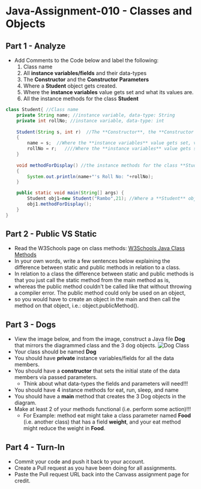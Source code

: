 # Java-Assignment-010 - Classes and Objects

## Part 1 - Analyze
* Add Comments to the Code below and label the following:
  1. Class name
  2. All **instance variables/fields** and their data-types
  3. The **Constructor** and the **Constructor Parameters**
  4. Where a **Student** object gets created.
  5. Where the **instance variables** value gets set and what its values are.
  6. All the instance methods for the class **Student**

```java
class Student{ //Class name
    private String name; //instance variable, data-type: String 
    private int rollNo; //instance variable, data-type: int 
   
    Student(String s, int r)  //The **Constructor**, the **Constructor Parameters**: String, and int
    {
   	    name = s;  //Where the **instance variables** value gets set, value: s
   	    rollNo = r;   ////Where the **instance variables** value gets set, value: r
    }
   
    void methodForDisplay() //the instance methods for the class **Student**
    {
        System.out.println(name+"'s Roll No: "+rollNo);
    }

    public static void main(String[] args) {
        Student obj1=new Student("Rambo",21); //Where a **Student** object gets created
        obj1.methodForDisplay();
    }
}
```

## Part 2 - Public VS Static
* Read the W3Schools page on class methods: [W3Schools Java Class Methods](https://www.w3schools.com/java/java_class_methods.asp)
* In your own words, write a few sentences below explaining the difference between static and public methods in relation to a class.
* In relation to a class the difference between static and public methods is that you just call the static method from the main method as is, 
* whereas the public method couldn't be called like that without throwing a compiler error. The public method could only be used on an object, 
* so you would have to create an object in the main and then call the method on that object, i.e.: object.publicMethod().

## Part 3 - Dogs
* View the image below, and from the image, construct a Java file **Dog** that mirrors the diagrammed class and the 3 dog objects.
![Dog Class](images/ClassVSObject.png)
* Your class should be named **Dog**
* You should have **private** instance variables/fields for all the data members.
* You should have a **constructor** that sets the initial state of the data members via passed parameters.
    * Think about what data-types the fields and parameters will need!!!
* You should have 4 instance methods for eat, run, sleep, and name
* You should have a **main** method that creates the 3 Dog objects in the diagram.
* Make at least 2 of your methods functional (i.e. perform some action)!!!
    * For Example: method eat might take a class parameter named **Food** (i.e. another class) that has a field **weight**, and your eat method might reduce the weight in **Food**.

## Part 4 - Turn-In
* Commit your code and push it back to your account.
* Create a Pull request as you have been doing for all assignments.
* Paste the Pull request URL back into the Canvass assignment page for credit.